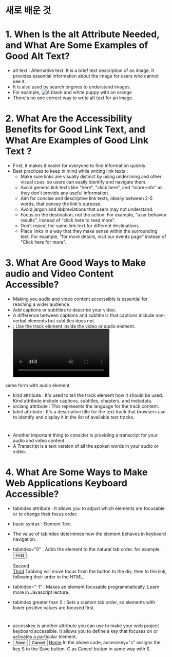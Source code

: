 # 새로 배운 것
#
#
# 1. When Is the alt Attribute Needed, and What Are Some Examples of Good Alt Text?
- alt text : Alternative text. It is a brief text description of an image. It provides essential information about the image for users who cannot see it. 
- It is also used by search engines to understand images.
- For example, <img src="puppy.png" alt= "A black and white puppy with an orange">
- There's no one correct way to write alt text for an image.
#
#
# 2. What Are the Accessibility Benefits for Good Link Text, and What Are Examples of Good Link Text ? 
- First, it makes it easier for everyone to find information quickly.
- Best practices to keep in mind while writing link texts :
    - Make sure links are visually distinct by using underlining and other visual cues, so users can easily identify and navigate them.
    - Avoid generic link texts like "here", "click here", and "more-info" as they don't provide any useful information.
    - Aim for concise and descriptive link texts, ideally between 2-5 words, that convey the link's purpose.
    - Avoid jargon and abbreviations that users may not understand.
    - Focus on the destination, not the action. For example, "user behavior results", instead of "click here to read more".
    - Don’t repeat the same link text for different destinations.
    - Place links in a way that they make sense within the surrounding text. For example, "for more details, visit our events page" instead of "Click here for more".
#
#
# 3. What Are Good Ways to Make audio and Video Content Accessible?
- Making you audio and video content accerssible is essential for reaching a wider audience.
- Add captions or subtitles to describe your video.
- A difference between captions and subtitle is that captions include non-verbal elements but subtitles does not. 
- <track> : Use the track element inside the video or audio element.
    <video controls src="video.mp4">
        <track
            src="captions.vtt"
            kind="captions"
            srclang="en"
            label="English">
        />  
    </video>
 same form with audio element.
- kind attribute : It's used to tell the track element how it should be used. Kind attribute include captions, subtitles, chapters, and metadata.
- srclang attribute : This represents the language for the track content. 
- label attribute : It's a descriptive title for the text track that browsers use to identify and display it in the list of available text tracks.
#
- Another important thing to consider is providing a transcript for your audio and video content. 
- A Transcript is a text version of all the spoken words in your audio or video.
#
#
# 4. What Are Some Ways to Make Web Applications Keyboard Accessible?
- tabindex attribute : It allows you to adjust which elements are focusable or to change their focus order.
- basic syntax :
 <element tabindex="number">Element Text</element>

- The value of tabindex determines how the element behaves in keyboard navigation. 
- tabindex="0" : Adds the element to the natural tab order.
    for example, 
    <button>First</button>
    <div tabindex="0">Second</div>
    <a href="#">Third</a>
    Tabbing will move focus from the button to the div, then to the link, following their order in the HTML.
- tabindex="-1" : Makes an element focusable programmatically. Learn more in Javascript lecture.
- tabindex greater than 0 : Sets a custom tab order, so elements with lower positive values are focused first.
#
- accesskey is another attribute you can use to make your web project keyboard accessible. It allows you to define a key that focuses on or activates a particular element.
-   <button accesskey="s">Save</button>
    <button accesskey="c">Cancel</button>
    <a href="index.html" accesskey="h">Home</a>
    In the above code, accesskey="s" assigns the key S to the Save button. C as Cancel button in same way with S.
